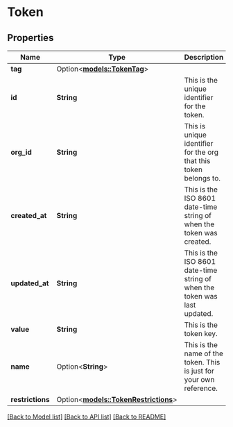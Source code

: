 # Token

## Properties

Name | Type | Description | Notes
------------ | ------------- | ------------- | -------------
**tag** | Option<[**models::TokenTag**](TokenTag.md)> |  | [optional]
**id** | **String** | This is the unique identifier for the token. | 
**org_id** | **String** | This is unique identifier for the org that this token belongs to. | 
**created_at** | **String** | This is the ISO 8601 date-time string of when the token was created. | 
**updated_at** | **String** | This is the ISO 8601 date-time string of when the token was last updated. | 
**value** | **String** | This is the token key. | 
**name** | Option<**String**> | This is the name of the token. This is just for your own reference. | [optional]
**restrictions** | Option<[**models::TokenRestrictions**](TokenRestrictions.md)> |  | [optional]

[[Back to Model list]](../README.md#documentation-for-models) [[Back to API list]](../README.md#documentation-for-api-endpoints) [[Back to README]](../README.md)


